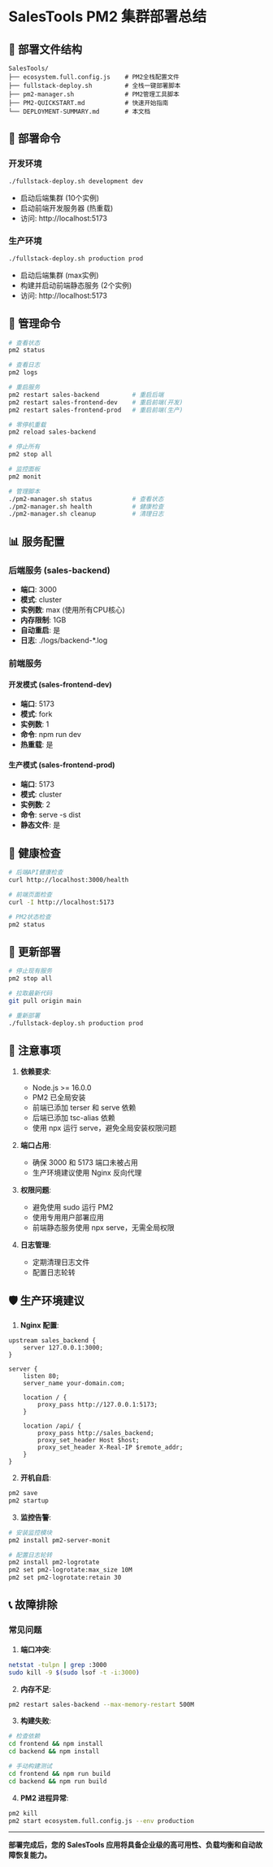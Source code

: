# SalesTools PM2 集群部署总结

## 📁 部署文件结构

```
SalesTools/
├── ecosystem.full.config.js    # PM2全栈配置文件
├── fullstack-deploy.sh         # 全栈一键部署脚本
├── pm2-manager.sh              # PM2管理工具脚本
├── PM2-QUICKSTART.md           # 快速开始指南
└── DEPLOYMENT-SUMMARY.md       # 本文档
```

## 🚀 部署命令

### 开发环境
```bash
./fullstack-deploy.sh development dev
```
- 启动后端集群 (10个实例)
- 启动前端开发服务器 (热重载)
- 访问: http://localhost:5173

### 生产环境
```bash
./fullstack-deploy.sh production prod
```
- 启动后端集群 (max实例)
- 构建并启动前端静态服务 (2个实例)
- 访问: http://localhost:5173

## 🔧 管理命令

```bash
# 查看状态
pm2 status

# 查看日志
pm2 logs

# 重启服务
pm2 restart sales-backend         # 重启后端
pm2 restart sales-frontend-dev    # 重启前端(开发)
pm2 restart sales-frontend-prod   # 重启前端(生产)

# 零停机重载
pm2 reload sales-backend

# 停止所有
pm2 stop all

# 监控面板
pm2 monit

# 管理脚本
./pm2-manager.sh status           # 查看状态
./pm2-manager.sh health           # 健康检查
./pm2-manager.sh cleanup          # 清理日志
```

## 📊 服务配置

### 后端服务 (sales-backend)
- **端口**: 3000
- **模式**: cluster
- **实例数**: max (使用所有CPU核心)
- **内存限制**: 1GB
- **自动重启**: 是
- **日志**: ./logs/backend-*.log

### 前端服务
#### 开发模式 (sales-frontend-dev)
- **端口**: 5173
- **模式**: fork
- **实例数**: 1
- **命令**: npm run dev
- **热重载**: 是

#### 生产模式 (sales-frontend-prod)
- **端口**: 5173
- **模式**: cluster
- **实例数**: 2
- **命令**: serve -s dist
- **静态文件**: 是

## 🏥 健康检查

```bash
# 后端API健康检查
curl http://localhost:3000/health

# 前端页面检查
curl -I http://localhost:5173

# PM2状态检查
pm2 status
```

## 🔄 更新部署

```bash
# 停止现有服务
pm2 stop all

# 拉取最新代码
git pull origin main

# 重新部署
./fullstack-deploy.sh production prod
```

## 📝 注意事项

1. **依赖要求**:
   - Node.js >= 16.0.0
   - PM2 已全局安装
   - 前端已添加 terser 和 serve 依赖
   - 后端已添加 tsc-alias 依赖
   - 使用 npx 运行 serve，避免全局安装权限问题

2. **端口占用**:
   - 确保 3000 和 5173 端口未被占用
   - 生产环境建议使用 Nginx 反向代理

3. **权限问题**:
   - 避免使用 sudo 运行 PM2
   - 使用专用用户部署应用
   - 前端静态服务使用 npx serve，无需全局权限

4. **日志管理**:
   - 定期清理日志文件
   - 配置日志轮转

## 🛡️ 生产环境建议

1. **Nginx 配置**:
```nginx
upstream sales_backend {
    server 127.0.0.1:3000;
}

server {
    listen 80;
    server_name your-domain.com;
    
    location / {
        proxy_pass http://127.0.0.1:5173;
    }
    
    location /api/ {
        proxy_pass http://sales_backend;
        proxy_set_header Host $host;
        proxy_set_header X-Real-IP $remote_addr;
    }
}
```

2. **开机自启**:
```bash
pm2 save
pm2 startup
```

3. **监控告警**:
```bash
# 安装监控模块
pm2 install pm2-server-monit

# 配置日志轮转
pm2 install pm2-logrotate
pm2 set pm2-logrotate:max_size 10M
pm2 set pm2-logrotate:retain 30
```

## 📞 故障排除

### 常见问题

1. **端口冲突**:
```bash
netstat -tulpn | grep :3000
sudo kill -9 $(sudo lsof -t -i:3000)
```

2. **内存不足**:
```bash
pm2 restart sales-backend --max-memory-restart 500M
```

3. **构建失败**:
```bash
# 检查依赖
cd frontend && npm install
cd backend && npm install

# 手动构建测试
cd frontend && npm run build
cd backend && npm run build
```

4. **PM2 进程异常**:
```bash
pm2 kill
pm2 start ecosystem.full.config.js --env production
```

---

**部署完成后，您的 SalesTools 应用将具备企业级的高可用性、负载均衡和自动故障恢复能力。**